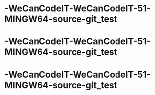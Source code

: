 # -WeCanCodeIT-WeCanCodeIT-51-MINGW64-source-git_test
# -WeCanCodeIT-WeCanCodeIT-51-MINGW64-source-git_test
# -WeCanCodeIT-WeCanCodeIT-51-MINGW64-source-git_test
